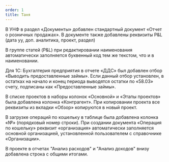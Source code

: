 ```yaml
---
order: 1
title: Таня
---
```


В УНФ в раздел «Документы» добавлен стандартный документ «Отчет о розничных продажах». В документе также добавлены реквизиты P&L (дата уу, доп. аналитика, проект, раздел)

В группе статей (P&L) при редактировании наименования автоматически заполняется буквенный код тем же текстом, что и в наименовании.

Для 1С: Бухгалтерия предприятия в отчете «ДДС» был добавлен отбор «Выводить предоставленные займы». Если данный отбор установлен, в остатках на начало и конец периода выводятся остатки по «58.03» счету, подписаны как «Предоставленные займы».

В списке проектов в наборы колонок «Основной» и «Этапы проектов» была добавлена колонка «Контрагент». При копировании проекта все реквизиты из вкладки «Обзор» копируются в новый проект.

В загрузке операций по кошельку в таблице была добавлена колонка «№» (порядковый номер строки). При создании документа «Операция по кошельку»  реквизит «организация» автоматически заполняется основной организацией, установленной пользователем с справочнике «Организации».

В проекте в отчетах "Анализ расходов" и "Анализ доходов" внизу добавлена строка с общими итогами.